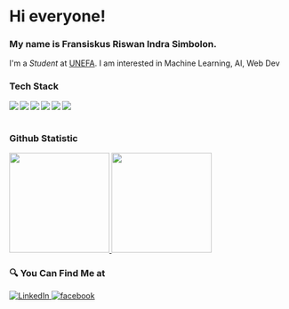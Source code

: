 
# Hi everyone!
### My name is **Fransiskus Riswan Indra Simbolon**.
I'm a *Student* at [UNEFA](https://web.unefa.ac.id/).
I am interested in Machine Learning, AI, Web Dev

### Tech Stack
  <img align="left" src="https://img.shields.io/badge/git-%23F05033.svg?logo=git&logoColor=white"/>
  <img align="left" src="https://img.shields.io/badge/Tensorflow-EF5B0C?logo=tensorflow&logoColor=white" />
  <img align="left" src="https://img.shields.io/badge/python-%230095D5.svg?logo=python&logoColor=white"/>
  <img align="left" src="https://img.shields.io/badge/Jupyter Notebook-EF5B0C.svg?logo=jupyter&logoColor=white"/>
  <img align="left" src="https://img.shields.io/badge/Javacript-yellow.svg?logo=javascript&logoColor=white"/>
  <img align="left" src="https://img.shields.io/badge/PHP-yellow.svg?logo=javascript&logoColor=white"/>
  <br><br>

### Github Statistic
<p align="left">
<a href="https://github.com/riswan29">
<img height="180em" src="https://github-readme-stats-eight-theta.vercel.app/api?username=riswan29&show_icons=true&theme=tokyonight&include_all_commits=true&count_private=true"/>
  <img height="180em" src="https://github-readme-stats-eight-theta.vercel.app/api/top-langs/?username=riswan29&layout=compact&langs_count=8&theme=tokyonight"/>
</a>
</p>

### 🔍 You Can Find Me at 
<p> 
  <a href="https://www.linkedin.com/in/wan29/" target="_blank">
    <img alt="LinkedIn" src="https://img.shields.io/badge/linkedin-%230077B5.svg?&style=for-the-badge&logo=linkedin&logoColor=white" />
  </a> 
  <a href="https://www.instagram.com/r.i.s.w.a.n_/" target="_blank">
    <a href="https://www.facebook.com/profile.php?id=100031411395058" target="_blank">
    <img alt="facebook" src="https://img.shields.io/badge/facebook-%230077B5.svg?&style=for-the-badge&logo=facebook&logoColor=white" />
  </a>
  </a> 
</p>
